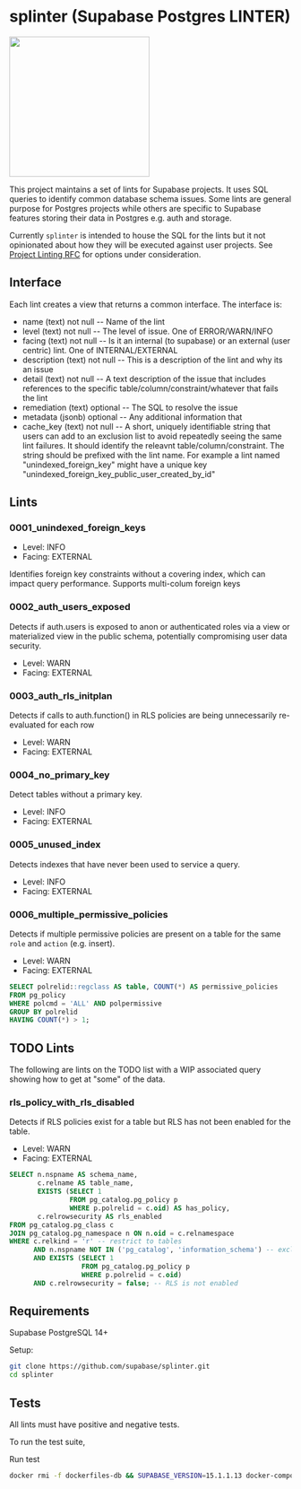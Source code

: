 # splinter (Supabase Postgres LINTER)

<img src="https://github.com/supabase/splinter/assets/12958657/3683c310-c9f6-4b05-ae3a-c51c03d3ff0f" height="250">

This project maintains a set of lints for Supabase projects. It uses SQL queries to identify common database schema issues. Some lints are general purpose for Postgres projects while others are specific to Supabase features storing their data in Postgres e.g. auth and storage.

Currently `splinter` is intended to house the SQL for the lints but it not opinionated about how they will be executed against user projects. See [Project Linting RFC](https://www.notion.so/supabase/Project-Lints-f34e7b24bb5846c188c8096ad10eb045) for options under consideration.

## Interface

Each lint creates a view that returns a common interface. The interface is:

- name (text) not null -- Name of the lint
- level (text) not null -- The level of issue. One of ERROR/WARN/INFO
- facing (text) not null -- Is it an internal (to supabase) or an external (user centric)  lint. One of INTERNAL/EXTERNAL
- description (text) not null -- This is a description of the lint and why its an issue
- detail (text) not null -- A text description of the issue that includes references to the specific table/column/constraint/whatever that fails the lint
- remediation (text) optional -- The SQL to resolve the issue
- metadata (jsonb) optional -- Any additional information that 
- cache_key (text) not null -- A short, uniquely identifiable string that users can add to an exclusion list to avoid repeatedly seeing the same lint failures. It should identify the releavnt table/column/constraint. The string should be prefixed with the lint name. For example a lint named "unindexed_foreign_key" might have a unique key "unindexed_foreign_key_public_user_created_by_id"


## Lints

### 0001_unindexed_foreign_keys

- Level: INFO
- Facing: EXTERNAL

Identifies foreign key constraints without a covering index, which can impact query performance. Supports multi-colum foreign keys

### 0002_auth_users_exposed

Detects if auth.users is exposed to anon or authenticated roles via a view or materialized view in the public schema, potentially compromising user data security.

- Level: WARN
- Facing: EXTERNAL

### 0003_auth_rls_initplan

Detects if calls to auth.function() in RLS policies are being unnecessarily re-evaluated for each row

- Level: WARN
- Facing: EXTERNAL

### 0004_no_primary_key

Detect tables without a primary key.

- Level: INFO
- Facing: EXTERNAL

### 0005_unused_index

Detects indexes that have never been used to service a query.

- Level: INFO
- Facing: EXTERNAL

### 0006_multiple_permissive_policies

Detects if multiple permissive policies are present on a table for the same `role` and `action` (e.g. insert).

- Level: WARN 
- Facing: EXTERNAL

```sql
SELECT polrelid::regclass AS table, COUNT(*) AS permissive_policies
FROM pg_policy
WHERE polcmd = 'ALL' AND polpermissive
GROUP BY polrelid
HAVING COUNT(*) > 1;
```

## TODO Lints

The following are lints on the TODO list with a WIP associated query showing how to get at "some" of the data.



### rls_policy_with_rls_disabled

Detects if RLS policies exist for a table but RLS has not been enabled for the table.

- Level: WARN 
- Facing: EXTERNAL

```sql
SELECT n.nspname AS schema_name,
       c.relname AS table_name,
       EXISTS (SELECT 1 
               FROM pg_catalog.pg_policy p 
               WHERE p.polrelid = c.oid) AS has_policy,
       c.relrowsecurity AS rls_enabled
FROM pg_catalog.pg_class c
JOIN pg_catalog.pg_namespace n ON n.oid = c.relnamespace
WHERE c.relkind = 'r' -- restrict to tables
      AND n.nspname NOT IN ('pg_catalog', 'information_schema') -- exclude system tables
      AND EXISTS (SELECT 1 
                  FROM pg_catalog.pg_policy p 
                  WHERE p.polrelid = c.oid)
      AND c.relrowsecurity = false; -- RLS is not enabled

```

## Requirements

Supabase PostgreSQL 14+

Setup:

```sh
git clone https://github.com/supabase/splinter.git
cd splinter
```

## Tests

All lints must have positive and negative tests.

To run the test suite, 

Run test
```sh
docker rmi -f dockerfiles-db && SUPABASE_VERSION=15.1.1.13 docker-compose -f dockerfiles/docker-compose.yml run --rm test
```
